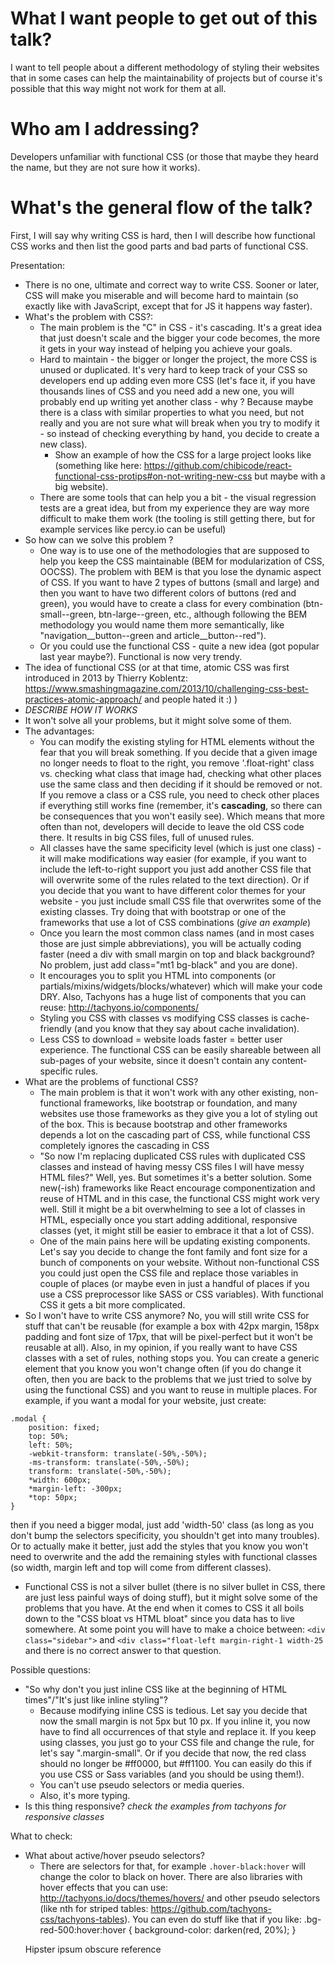 What I want people to get out of this talk?
===========================================

I want to tell people about a different methodology of styling their websites that in some cases can help the maintainability of projects but of course it's possible that this way might not work for them at all.

Who am I addressing?
====================

Developers unfamiliar with functional CSS (or those that maybe they heard the name, but they are not sure how it works).

What's the general flow of the talk?
====================================

First, I will say why writing CSS is hard, then I will describe how functional CSS works and then list the good parts and bad parts of functional CSS.


Presentation:
* There is no one, ultimate and correct way to write CSS. Sooner or later, CSS will make you miserable and will become hard to maintain (so exactly like with JavaScript, except that for JS it happens way faster).
* What's the problem with CSS?:
    - The main problem is the "C" in CSS - it's cascading. It's a great idea that just doesn't scale and the bigger your code becomes, the more it gets in your way instead of helping you achieve your goals.
    - Hard to maintain - the bigger or longer the project, the more CSS is unused or duplicated. It's very hard to keep track of your CSS so developers end up adding even more CSS (let's face it, if you have thousands lines of CSS and you need add a new one, you will probably end up writing yet another class - why ? Because maybe there is a class with similar properties to what you need, but not really and you are not sure what will break when you try to modify it - so instead of checking everything by hand, you decide to create a new class).
        + Show an example of how the CSS for a large project looks like (something like here: https://github.com/chibicode/react-functional-css-protips#on-not-writing-new-css but maybe with a big website).
    - There are some tools that can help you a bit - the visual regression tests are a great idea, but from my experience they are way more difficult to make them work (the tooling is still getting there, but for example services like percy.io can be useful)
* So how can we solve this problem ?
    - One way is to use one of the methodologies that are supposed to help you keep the CSS maintainable (BEM for modularization of CSS, OOCSS). The problem with BEM is that you lose the dynamic aspect of CSS. If you want to have 2 types of buttons (small and large) and then you want to have two different colors of buttons (red and green), you would have to create a class for every combination (btn-small--green, btn-large--green, etc., although following the BEM methodology you would name them more semantically, like "navigation__button--green and article__button--red").
    - Or you could use the functional CSS - quite a new idea (got popular last year maybe?). Functional is now very trendy.
* The idea of functional CSS (or at that time, atomic CSS was first introduced in 2013 by Thierry Koblentz: https://www.smashingmagazine.com/2013/10/challenging-css-best-practices-atomic-approach/ and people hated it :) )
* *DESCRIBE HOW IT WORKS*
* It won't solve all your problems, but it might solve some of them.
* The advantages:
    - You can modify the existing styling for HTML elements without the fear that you will break something. If you decide that a given image no longer needs to float to the right, you remove '.float-right' class vs. checking what class that image had, checking what other places use the same class and then deciding if it should be removed or not. If you remove a class or a CSS rule, you need to check other places if everything still works fine (remember, it's **cascading**, so there can be consequences that you won't easily see). Which means that more often than not, developers will decide to leave the old CSS code there. It results in big CSS files, full of unused rules.
    - All classes have the same specificity level (which is just one class) - it will make modifications way easier (for example, if you want to include the left-to-right support you just add another CSS file that will overwrite some of the rules related to the text direction). Or if you decide that you want to have different color themes for your website - you just include small CSS file that overwrites some of the existing classes. Try doing that with bootstrap or one of the frameworks that use a lot of CSS combinations (*give an example*)
    - Once you learn the most common class names (and in most cases those are just simple abbreviations), you will be actually coding faster (need a div with small margin on top and black background? No problem, just add class="mt1 bg-black" and you are done).
    - It encourages you to split you HTML into components (or partials/mixins/widgets/blocks/whatever) which will make your code DRY. Also, Tachyons has a huge list of components that you can reuse: http://tachyons.io/components/
    - Styling you CSS with classes vs modifying CSS classes is cache-friendly (and you know that they say about cache invalidation).
    - Less CSS to download = website loads faster = better user experience. The functional CSS can be easily shareable between all sub-pages of your website, since it doesn't contain any content-specific rules.
* What are the problems of functional CSS?
    - The main problem is that it won't work with any other existing, non-functional frameworks, like bootstrap or foundation, and many websites use those frameworks as they give you a lot of styling out of the box. This is because bootstrap and other frameworks depends a lot on the cascading part of CSS, while functional CSS completely ignores the cascading in CSS
    - "So now I'm replacing duplicated CSS rules with duplicated CSS classes and instead of having messy CSS files I will have messy HTML files?" Well, yes. But sometimes it's a better solution. Some new(-ish) frameworks like React encourage componentization and reuse of HTML and in this case, the functional CSS might work very well. Still it might be a bit overwhelming to see a lot of classes in HTML, especially once you start adding additional, responsive classes (yet, it might still be easier to embrace it that a lot of CSS).
    - One of the main pains here will be updating existing components. Let's say you decide to change the font family and font size for a bunch of components on your website. Without non-functional CSS you could just open the CSS file and replace those variables in couple of places (or maybe even in just a handful of places if you use a CSS preprocessor like SASS or CSS variables). With functional CSS it gets a bit more complicated.
* So I won't have to write CSS anymore? No, you will still write CSS for stuff that can't be reusable (for example a box with 42px margin, 158px padding and font size of 17px, that will be pixel-perfect but it won't be reusable at all). Also, in my opinion, if you really want to have CSS classes with a set of rules, nothing stops you. You can create a generic element that you know you won't change often (if you do change it often, then you are back to the problems that we just tried to solve by using the functional CSS) and you want to reuse in multiple places. For example, if you want a modal for your website, just create:
```
.modal {
    position: fixed;
    top: 50%;
    left: 50%;
    -webkit-transform: translate(-50%,-50%);
    -ms-transform: translate(-50%,-50%);
    transform: translate(-50%,-50%);
    *width: 600px;
    *margin-left: -300px;
    *top: 50px;
}
```
then if you need a bigger modal, just add 'width-50' class (as long as you don't bump the selectors specificity, you shouldn't get into many troubles). Or to actually make it better, just add the styles that you know you won't need to overwrite and the add the remaining styles with functional classes (so width, margin left and top will come from different classes).
* Functional CSS is not a silver bullet (there is no silver bullet in CSS, there are just less painful ways of doing stuff), but it might solve some of the problems that you have. At the end when it comes to CSS it all boils down to the "CSS bloat vs HTML bloat" since you data has to live somewhere. At some point you will have to make a choice between:
`<div class="sidebar">` and `<div class="float-left margin-right-1 width-25` and there is no correct answer to that question.

Possible questions:
* "So why don't you just inline CSS like at the beginning of HTML times"/"It's just like inline styling"?
    - Because modifying inline CSS is tedious. Let say you decide that now the small margin is not 5px but 10 px. If you inline it, you now have to find all occurrences of that style and replace it. If you keep using classes, you just go to your CSS file and change the rule, for let's say ".margin-small". Or if you decide that now, the red class should no longer be #ff0000, but #ff1100. You can easily do this if you use CSS or Sass variables (and you should be using them!).
    - You can't use pseudo selectors or media queries.
    - Also, it's more typing.
* Is this thing responsive? *check the examples from tachyons for responsive classes*

What to check:
* What about active/hover pseudo selectors?
    - There are selectors for that, for example `.hover-black:hover` will change the color to black on hover. There are also libraries with hover effects that you can use: http://tachyons.io/docs/themes/hovers/ and other pseudo selectors (like nth for striped tables: https://github.com/tachyons-css/tachyons-tables). You can even do stuff like that if you like:
    .bg-red-500\:hover:hover {
     background-color: darken(red, 20%);
    }
    <p class=”bg-red-400 bg-red-500:hover”>
      Hipster ipsum obscure reference
    </p>
